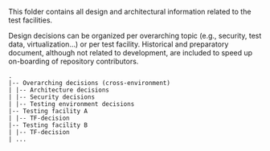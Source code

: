 This folder contains all design and architectural information related to the test facilities. 

Design decisions can be organized per overarching topic (e.g., security, test data, virtualization…) or per test facility.
Historical and preparatory document, although not related to development, are included to speed up on-boarding of repository contributors.

```
.
|-- Overarching decisions (cross-environment)
| |-- Architecture decisions
| |-- Security decisions
| |-- Testing environment decisions
|-- Testing facility A
| |-- TF-decision
|-- Testing facility B
| |-- TF-decision
| ...
```
